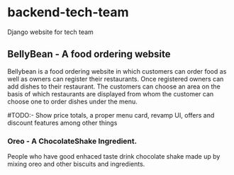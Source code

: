 # backend-tech-team
Django website for tech team

## BellyBean - A food ordering website

Bellybean is a food ordering website in which customers can order food as well as owners can register their restaurants. Once registered owners can add dishes to their restaurant. The customers can choose an area on the basis of which restaurants are displayed from whom the customer can choose one to order dishes under the menu.


#TODO:- Show price totals, a proper menu card, revamp UI, offers and discount features among other things

### Oreo - A ChocolateShake Ingredient.

People who have good enhaced taste drink chocolate shake made up by mixing oreo and other biscuits 
and ingredients.

